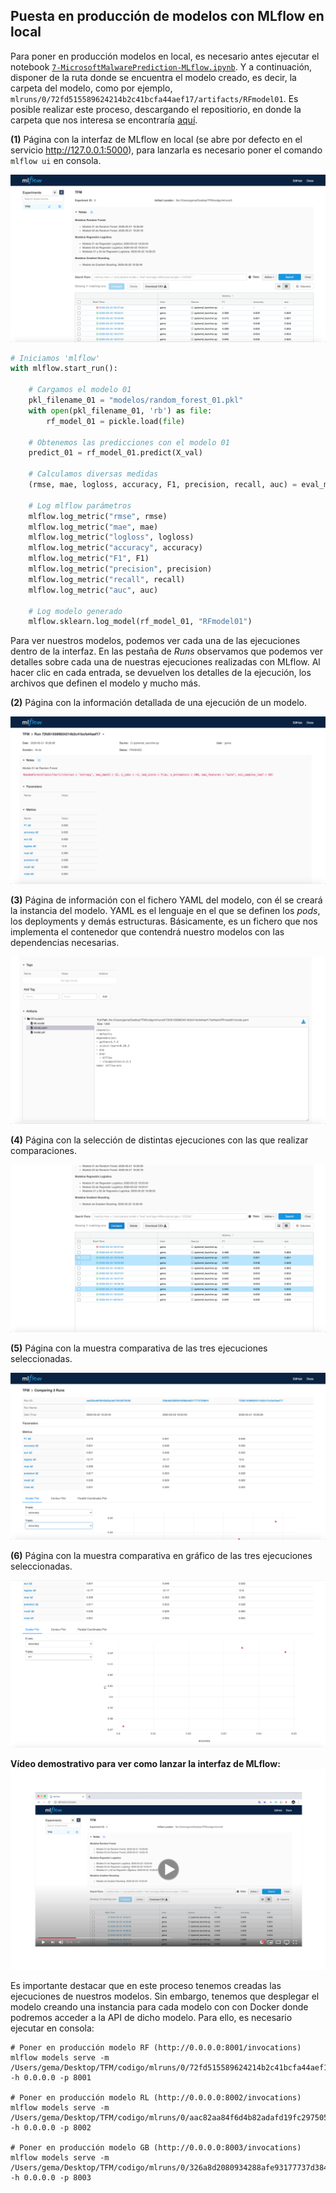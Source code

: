## Puesta en producción de modelos con MLflow en local

Para poner en producción modelos en local, es necesario antes ejecutar el notebook [`7-MicrosoftMalwarePrediction-MLflow.ipynb`](https://github.com/Gecofer/TFM_1920/blob/master/notebooks/7-MicrosoftMalwarePrediction-MLflow.ipynb). Y a continuación, disponer de la ruta donde se encuentra el modelo creado, es decir, la carpeta del modelo, como por ejemplo, `mlruns/0/72fd515589624214b2c41bcfa44aef17/artifacts/RFmodel01`. Es posible realizar este proceso, descargando el repositiorio, en donde la carpeta que nos interesa se encontraría [aquí](https://github.com/Gecofer/TFM_1920/tree/master/mlruns/0/326a8d2080934288afe93177737d3844/artifacts/GBmodel).

**(1)** Página con la interfaz de MLflow en local (se abre por defecto en el servicio http://127.0.0.1:5000), para lanzarla es necesario poner el comando `mlflow ui` en consola.

<p align="center">
  <img src="../docs/imagenes/mlflow/1.png">
</p>

~~~python
# Iniciamos 'mlflow'
with mlflow.start_run():
    
    # Cargamos el modelo 01
    pkl_filename_01 = "modelos/random_forest_01.pkl"
    with open(pkl_filename_01, 'rb') as file:
        rf_model_01 = pickle.load(file)
        
    # Obtenemos las predicciones con el modelo 01  
    predict_01 = rf_model_01.predict(X_val)
    
    # Calculamos diversas medidas
    (rmse, mae, logloss, accuracy, F1, precision, recall, auc) = eval_metricas(y_val, predict_01)

    # Log mlflow parámetros
    mlflow.log_metric("rmse", rmse)
    mlflow.log_metric("mae", mae)
    mlflow.log_metric("logloss", logloss)
    mlflow.log_metric("accuracy", accuracy)
    mlflow.log_metric("F1", F1)
    mlflow.log_metric("precision", precision)
    mlflow.log_metric("recall", recall)
    mlflow.log_metric("auc", auc)

    # Log modelo generado
    mlflow.sklearn.log_model(rf_model_01, "RFmodel01")
~~~

Para ver nuestros modelos, podemos ver cada una de las ejecuciones dentro de la interfaz. En las pestaña de _Runs_ observamos que podemos ver detalles sobre cada una de nuestras ejecuciones realizadas con MLflow. Al hacer clic en cada entrada, se devuelven los detalles de la ejecución, los archivos que definen el modelo y mucho más. 

**(2)** Página con la información detallada de una ejecución de un modelo.

<p align="center">
  <img src="../docs/imagenes/mlflow/2.png">
</p>

**(3)** Página de información con el fichero YAML del modelo, con él se creará la instancia del modelo. YAML es el lenguaje en el que se definen los _pods_, los deployments y demás estructuras. Básicamente, es un fichero que nos implementa el contenedor que contendrá nuestro modelos con las dependencias necesarias.

<p align="center">
  <img src="../docs/imagenes/mlflow/3.png">
</p>

**(4)** Página con la selección de distintas ejecuciones con las que realizar comparaciones.

<p align="center">
  <img src="../docs/imagenes/mlflow/4.png">
</p>

**(5)** Página con la muestra comparativa de las tres ejecuciones seleccionadas.

<p align="center">
  <img src="../docs/imagenes/mlflow/5.png">
</p>

**(6)** Página con la muestra comparativa en gráfico de las tres ejecuciones seleccionadas.

<p align="center">
  <img src="../docs/imagenes/mlflow/6.png">
</p>

**Vídeo demostrativo para ver como lanzar la interfaz de MLflow:** 
[![videoMLflow](https://github.com/Gecofer/TFM_1920/blob/master/docs/imagenes/videoMLflow.png)](https://youtu.be/D9DVMN4F98c)

Es importante destacar que en este proceso tenemos creadas las ejecuciones de nuestros modelos. Sin embargo, tenemos que desplegar el modelo creando una instancia para cada modelo con con Docker donde podremos acceder a la API de dicho modelo. Para ello, es necesario ejecutar en consola:

~~~
# Poner en producción modelo RF (http://0.0.0.0:8001/invocations)
mlflow models serve -m /Users/gema/Desktop/TFM/codigo/mlruns/0/72fd515589624214b2c41bcfa44aef17/artifacts/RFmodel01 -h 0.0.0.0 -p 8001

# Poner en producción modelo RL (http://0.0.0.0:8002/invocations)
mlflow models serve -m /Users/gema/Desktop/TFM/codigo/mlruns/0/aac82aa84f6d4b82adafd19fc2975050/artifacts/RLmodel01 -h 0.0.0.0 -p 8002

# Poner en producción modelo GB (http://0.0.0.0:8003/invocations)
mlflow models serve -m /Users/gema/Desktop/TFM/codigo/mlruns/0/326a8d2080934288afe93177737d3844/artifacts/GBmodel -h 0.0.0.0 -p 8003
~~~





